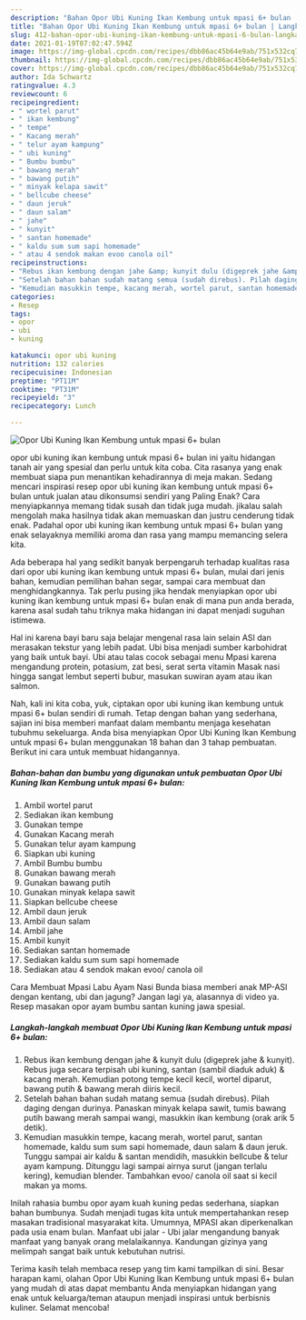 ```yaml
---
description: "Bahan Opor Ubi Kuning Ikan Kembung untuk mpasi 6+ bulan | Langkah Membuat Opor Ubi Kuning Ikan Kembung untuk mpasi 6+ bulan Yang Bisa Manjain Lidah"
title: "Bahan Opor Ubi Kuning Ikan Kembung untuk mpasi 6+ bulan | Langkah Membuat Opor Ubi Kuning Ikan Kembung untuk mpasi 6+ bulan Yang Bisa Manjain Lidah"
slug: 412-bahan-opor-ubi-kuning-ikan-kembung-untuk-mpasi-6-bulan-langkah-membuat-opor-ubi-kuning-ikan-kembung-untuk-mpasi-6-bulan-yang-bisa-manjain-lidah
date: 2021-01-19T07:02:47.594Z
image: https://img-global.cpcdn.com/recipes/dbb86ac45b64e9ab/751x532cq70/opor-ubi-kuning-ikan-kembung-untuk-mpasi-6-bulan-foto-resep-utama.jpg
thumbnail: https://img-global.cpcdn.com/recipes/dbb86ac45b64e9ab/751x532cq70/opor-ubi-kuning-ikan-kembung-untuk-mpasi-6-bulan-foto-resep-utama.jpg
cover: https://img-global.cpcdn.com/recipes/dbb86ac45b64e9ab/751x532cq70/opor-ubi-kuning-ikan-kembung-untuk-mpasi-6-bulan-foto-resep-utama.jpg
author: Ida Schwartz
ratingvalue: 4.3
reviewcount: 6
recipeingredient:
- " wortel parut"
- " ikan kembung"
- " tempe"
- " Kacang merah"
- " telur ayam kampung"
- " ubi kuning"
- " Bumbu bumbu"
- " bawang merah"
- " bawang putih"
- " minyak kelapa sawit"
- " bellcube cheese"
- " daun jeruk"
- " daun salam"
- " jahe"
- " kunyit"
- " santan homemade"
- " kaldu sum sum sapi homemade"
- " atau 4 sendok makan evoo canola oil"
recipeinstructions:
- "Rebus ikan kembung dengan jahe &amp; kunyit dulu (digeprek jahe &amp; kunyit). Rebus juga secara terpisah ubi kuning, santan (sambil diaduk aduk) &amp; kacang merah. Kemudian potong tempe kecil kecil, wortel diparut, bawang putih &amp; bawang merah diiris kecil."
- "Setelah bahan bahan sudah matang semua (sudah direbus). Pilah daging dengan durinya. Panaskan minyak kelapa sawit, tumis bawang putih bawang merah sampai wangi, masukkin ikan kembung (orak arik 5 detik)."
- "Kemudian masukkin tempe, kacang merah, wortel parut, santan homemade, kaldu sum sum sapi homemade, daun salam &amp; daun jeruk. Tunggu sampai air kaldu &amp; santan mendidih, masukkin bellcube &amp; telur ayam kampung. Ditunggu lagi sampai airnya surut (jangan terlalu kering), kemudian blender. Tambahkan evoo/ canola oil saat si kecil makan ya moms."
categories:
- Resep
tags:
- opor
- ubi
- kuning

katakunci: opor ubi kuning 
nutrition: 132 calories
recipecuisine: Indonesian
preptime: "PT11M"
cooktime: "PT31M"
recipeyield: "3"
recipecategory: Lunch

---
```



![Opor Ubi Kuning Ikan Kembung untuk mpasi 6+ bulan](https://img-global.cpcdn.com/recipes/dbb86ac45b64e9ab/751x532cq70/opor-ubi-kuning-ikan-kembung-untuk-mpasi-6-bulan-foto-resep-utama.jpg)


opor ubi kuning ikan kembung untuk mpasi 6+ bulan ini yaitu hidangan tanah air yang spesial dan perlu untuk kita coba. Cita rasanya yang enak membuat siapa pun menantikan kehadirannya di meja makan.
Sedang mencari inspirasi resep opor ubi kuning ikan kembung untuk mpasi 6+ bulan untuk jualan atau dikonsumsi sendiri yang Paling Enak? Cara menyiapkannya memang tidak susah dan tidak juga mudah. jikalau salah mengolah maka hasilnya tidak akan memuaskan dan justru cenderung tidak enak. Padahal opor ubi kuning ikan kembung untuk mpasi 6+ bulan yang enak selayaknya memiliki aroma dan rasa yang mampu memancing selera kita.

Ada beberapa hal yang sedikit banyak berpengaruh terhadap kualitas rasa dari opor ubi kuning ikan kembung untuk mpasi 6+ bulan, mulai dari jenis bahan, kemudian pemilihan bahan segar, sampai cara membuat dan menghidangkannya. Tak perlu pusing jika hendak menyiapkan opor ubi kuning ikan kembung untuk mpasi 6+ bulan enak di mana pun anda berada, karena asal sudah tahu triknya maka hidangan ini dapat menjadi suguhan istimewa.

Hal ini karena bayi baru saja belajar mengenal rasa lain selain ASI dan merasakan tekstur yang lebih padat. Ubi bisa menjadi sumber karbohidrat yang baik untuk bayi. Ubi atau talas cocok sebagai menu Mpasi karena mengandung protein, potasium, zat besi, serat serta vitamin Masak nasi hingga sangat lembut seperti bubur, masukan suwiran ayam atau ikan salmon.


Nah, kali ini kita coba, yuk, ciptakan opor ubi kuning ikan kembung untuk mpasi 6+ bulan sendiri di rumah. Tetap dengan bahan yang sederhana, sajian ini bisa memberi manfaat dalam membantu menjaga kesehatan tubuhmu sekeluarga. Anda bisa menyiapkan Opor Ubi Kuning Ikan Kembung untuk mpasi 6+ bulan menggunakan 18 bahan dan 3 tahap pembuatan. Berikut ini cara untuk membuat hidangannya.

<!--inarticleads1-->

##### Bahan-bahan dan bumbu yang digunakan untuk pembuatan Opor Ubi Kuning Ikan Kembung untuk mpasi 6+ bulan:

1. Ambil  wortel parut
1. Sediakan  ikan kembung
1. Gunakan  tempe
1. Gunakan  Kacang merah
1. Gunakan  telur ayam kampung
1. Siapkan  ubi kuning
1. Ambil  Bumbu bumbu
1. Gunakan  bawang merah
1. Gunakan  bawang putih
1. Gunakan  minyak kelapa sawit
1. Siapkan  bellcube cheese
1. Ambil  daun jeruk
1. Ambil  daun salam
1. Ambil  jahe
1. Ambil  kunyit
1. Sediakan  santan homemade
1. Sediakan  kaldu sum sum sapi homemade
1. Sediakan  atau 4 sendok makan evoo/ canola oil


Cara Membuat Mpasi Labu Ayam Nasi Bunda biasa memberi anak MP-ASI dengan kentang, ubi dan jagung? Jangan lagi ya, alasannya di video ya. Resep masakan opor ayam bumbu santan kuning jawa spesial. 

<!--inarticleads2-->

##### Langkah-langkah membuat Opor Ubi Kuning Ikan Kembung untuk mpasi 6+ bulan:

1. Rebus ikan kembung dengan jahe &amp; kunyit dulu (digeprek jahe &amp; kunyit). Rebus juga secara terpisah ubi kuning, santan (sambil diaduk aduk) &amp; kacang merah. Kemudian potong tempe kecil kecil, wortel diparut, bawang putih &amp; bawang merah diiris kecil.
1. Setelah bahan bahan sudah matang semua (sudah direbus). Pilah daging dengan durinya. Panaskan minyak kelapa sawit, tumis bawang putih bawang merah sampai wangi, masukkin ikan kembung (orak arik 5 detik).
1. Kemudian masukkin tempe, kacang merah, wortel parut, santan homemade, kaldu sum sum sapi homemade, daun salam &amp; daun jeruk. Tunggu sampai air kaldu &amp; santan mendidih, masukkin bellcube &amp; telur ayam kampung. Ditunggu lagi sampai airnya surut (jangan terlalu kering), kemudian blender. Tambahkan evoo/ canola oil saat si kecil makan ya moms.


Inilah rahasia bumbu opor ayam kuah kuning pedas sederhana, siapkan bahan bumbunya. Sudah menjadi tugas kita untuk mempertahankan resep masakan tradisional masyarakat kita. Umumnya, MPASI akan diperkenalkan pada usia enam bulan. Manfaat ubi jalar - Ubi jalar mengandung banyak manfaat yang banyak orang melalaikannya. Kandungan gizinya yang melimpah sangat baik untuk kebutuhan nutrisi. 

Terima kasih telah membaca resep yang tim kami tampilkan di sini. Besar harapan kami, olahan Opor Ubi Kuning Ikan Kembung untuk mpasi 6+ bulan yang mudah di atas dapat membantu Anda menyiapkan hidangan yang enak untuk keluarga/teman ataupun menjadi inspirasi untuk berbisnis kuliner. Selamat mencoba!
